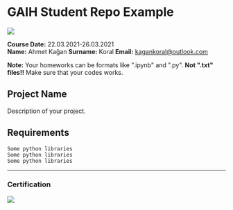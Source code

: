 # GAIH Student Repo Example
![](img/newlogo.png)

**Course Date:** 22.03.2021-26.03.2021  
**Name:** Ahmet Kağan
**Surname:** Koral 
**Email:** kagankoral@outlook.com  

**Note:** Your homeworks can be formats like ".ipynb" and ".py". **Not ".txt" files!!** Make sure that your codes works.  

## Project Name
Description of your project.

## Requirements
```
Some python libraries
Some python libraries
Some python libraries
```
---

### Certification
![](img/TopLearnerCertificate.png)

